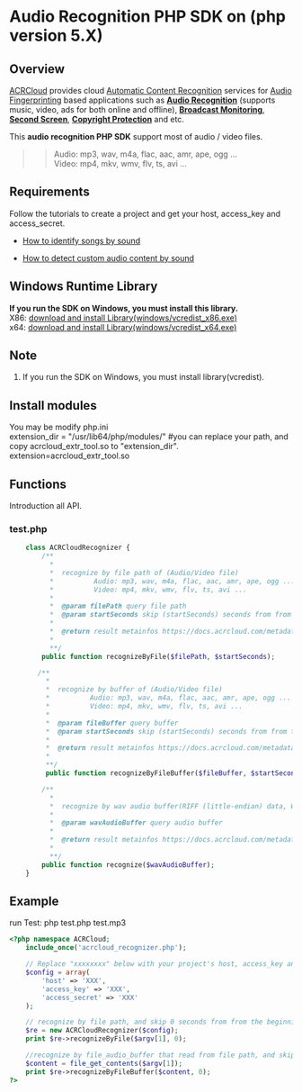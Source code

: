 # Audio Recognition PHP SDK on (php version 5.X)

## Overview
  [ACRCloud](https://www.acrcloud.com/) provides cloud [Automatic Content Recognition](https://www.acrcloud.com/docs/introduction/automatic-content-recognition/) services for [Audio Fingerprinting](https://www.acrcloud.com/docs/introduction/audio-fingerprinting/) based applications such as **[Audio Recognition](https://www.acrcloud.com/music-recognition)** (supports music, video, ads for both online and offline), **[Broadcast Monitoring](https://www.acrcloud.com/broadcast-monitoring)**, **[Second Screen](https://www.acrcloud.com/second-screen-synchronization)**, **[Copyright Protection](https://www.acrcloud.com/copyright-protection-de-duplication)** and etc.<br>
  
  This **audio recognition PHP SDK** support most of audio / video files. 

>>Audio: mp3, wav, m4a, flac, aac, amr, ape, ogg ...<br>
>>Video: mp4, mkv, wmv, flv, ts, avi ...

## Requirements
Follow the tutorials to create a project and get your host, access_key and access_secret.

 * [How to identify songs by sound](https://www.acrcloud.com/docs/tutorials/identify-music-by-sound/)
 
 * [How to detect custom audio content by sound](https://www.acrcloud.com/docs/tutorials/identify-audio-custom-content/)
 
## Windows Runtime Library 
**If you run the SDK on Windows, you must install this library.**<br>
X86: [download and install Library(windows/vcredist_x86.exe)](https://www.microsoft.com/en-us/download/details.aspx?id=5555)<br>
x64: [download and install Library(windows/vcredist_x64.exe)](https://www.microsoft.com/en-us/download/details.aspx?id=14632)

## Note
1. If you run the SDK on Windows, you must install library(vcredist).

## Install modules
You may be modify php.ini <br>
extension_dir = "/usr/lib64/php/modules/" #you can replace your path, and copy acrcloud_extr_tool.so to "extension_dir". <br>
extension=acrcloud_extr_tool.so <br>

## Functions
Introduction all API.
### test.php
```php
    class ACRCloudRecognizer {
        /**
          *
          *  recognize by file path of (Audio/Video file)
          *          Audio: mp3, wav, m4a, flac, aac, amr, ape, ogg ...
          *          Video: mp4, mkv, wmv, flv, ts, avi ...
          *
          *  @param filePath query file path
          *  @param startSeconds skip (startSeconds) seconds from from the beginning of (filePath)
          *  
          *  @return result metainfos https://docs.acrcloud.com/metadata
          *
          **/
        public function recognizeByFile($filePath, $startSeconds);

       /**
         *
         *  recognize by buffer of (Audio/Video file)
         *          Audio: mp3, wav, m4a, flac, aac, amr, ape, ogg ...
         *          Video: mp4, mkv, wmv, flv, ts, avi ...
         *
         *  @param fileBuffer query buffer
         *  @param startSeconds skip (startSeconds) seconds from from the beginning of fileBuffer
         *  
         *  @return result metainfos https://docs.acrcloud.com/metadata
         *
         **/
         public function recognizeByFileBuffer($fileBuffer, $startSeconds);

        /**
          *
          *  recognize by wav audio buffer(RIFF (little-endian) data, WAVE audio, Microsoft PCM, 16 bit, mono 8000 Hz) 
          *
          *  @param wavAudioBuffer query audio buffer
          *  
          *  @return result metainfos https://docs.acrcloud.com/metadata
          *
          **/
        public function recognize($wavAudioBuffer);
    }
```

## Example
run Test: php test.php test.mp3
```php
<?php namespace ACRCloud;
    include_once('acrcloud_recognizer.php');

    // Replace "xxxxxxxx" below with your project's host, access_key and access_secret.
    $config = array(
        'host' => 'XXX',
        'access_key' => 'XXX',
        'access_secret' => 'XXX'
    );

    // recognize by file path, and skip 0 seconds from from the beginning of sys.argv[1].
    $re = new ACRCloudRecognizer($config);
    print $re->recognizeByFile($argv[1], 0);

    //recognize by file_audio_buffer that read from file path, and skip 0 seconds from from the beginning of sys.argv[1].
    $content = file_get_contents($argv[1]);
    print $re->recognizeByFileBuffer($content, 0);
?>
```
